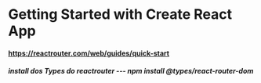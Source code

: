 # Getting Started with Create React App

#### https://reactrouter.com/web/guides/quick-start
##### install dos Types do reactrouter --- npm install @types/react-router-dom